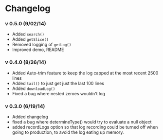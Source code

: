 # Changelog

### v 0.5.0 (9/02/14)

- Added `search()` 
- Added `getSlice()` 
- Removed logging of `getLog()`
- Improved demo, README

### v 0.4.0 (8/26/14)

- Added Auto-trim feature to keep the log capped at the most recent 2500 lines
- Added `tail()` to just get just the last 100 lines
- Added `downloadLog()`
- Fixed a bug where nested zeroes wouldn't log

### v 0.3.0 (6/19/14)

- Added changelog
- fixed a bug where determineType() would try to evaluate a null object
- added recordLogs option so that log recording could be turned off when going to production, to avoid the log eating up memory.